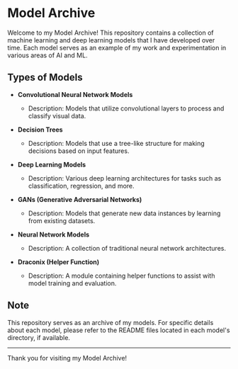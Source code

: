 # Model Archive

Welcome to my Model Archive! This repository contains a collection of machine learning and deep learning models that I have developed over time. Each model serves as an example of my work and experimentation in various areas of AI and ML.

## Types of Models

- **Convolutional Neural Network Models**
  - Description: Models that utilize convolutional layers to process and classify visual data.

- **Decision Trees**
  - Description: Models that use a tree-like structure for making decisions based on input features.

- **Deep Learning Models**
  - Description: Various deep learning architectures for tasks such as classification, regression, and more.

- **GANs (Generative Adversarial Networks)**
  - Description: Models that generate new data instances by learning from existing datasets.

- **Neural Network Models**
  - Description: A collection of traditional neural network architectures.

- **Draconix (Helper Function)**
  - Description: A module containing helper functions to assist with model training and evaluation.


## Note

This repository serves as an archive of my models. For specific details about each model, please refer to the README files located in each model's directory, if available.

---

Thank you for visiting my Model Archive!

